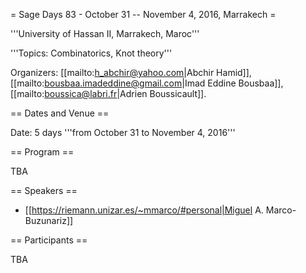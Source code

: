 = Sage Days 83 - October 31 -- November 4, 2016, Marrakech =



'''University of Hassan II, Marrakech, Maroc'''

'''Topics: Combinatorics, Knot theory'''

Organizers: [[mailto:h_abchir@yahoo.com|Abchir Hamid]], [[mailto:bousbaa.imadeddine@gmail.com|Imad Eddine Bousbaa]],
[[mailto:boussica@labri.fr|Adrien Boussicault]]. 

== Dates and Venue ==

Date: 5 days '''from October 31 to November 4, 2016'''

== Program ==

TBA

== Speakers ==

 * [[https://riemann.unizar.es/~mmarco/#personal|Miguel A. Marco-Buzunariz]]

== Participants ==

TBA
